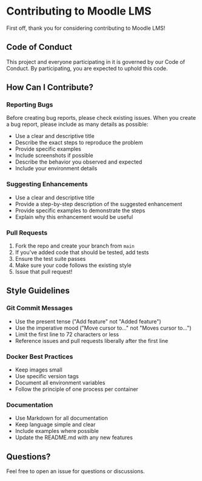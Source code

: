 # Contributing to Moodle LMS

First off, thank you for considering contributing to Moodle LMS! 

## Code of Conduct

This project and everyone participating in it is governed by our Code of Conduct. 
By participating, you are expected to uphold this code.

## How Can I Contribute?

### Reporting Bugs

Before creating bug reports, please check existing issues. When you create a bug report, 
please include as many details as possible:

* Use a clear and descriptive title
* Describe the exact steps to reproduce the problem
* Provide specific examples
* Include screenshots if possible
* Describe the behavior you observed and expected
* Include your environment details

### Suggesting Enhancements

* Use a clear and descriptive title
* Provide a step-by-step description of the suggested enhancement
* Provide specific examples to demonstrate the steps
* Explain why this enhancement would be useful

### Pull Requests

1. Fork the repo and create your branch from `main`
2. If you've added code that should be tested, add tests
3. Ensure the test suite passes
4. Make sure your code follows the existing style
5. Issue that pull request!

## Style Guidelines

### Git Commit Messages

* Use the present tense ("Add feature" not "Added feature")
* Use the imperative mood ("Move cursor to..." not "Moves cursor to...")
* Limit the first line to 72 characters or less
* Reference issues and pull requests liberally after the first line

### Docker Best Practices

* Keep images small
* Use specific version tags
* Document all environment variables
* Follow the principle of one process per container

### Documentation

* Use Markdown for all documentation
* Keep language simple and clear
* Include examples where possible
* Update the README.md with any new features

## Questions?

Feel free to open an issue for questions or discussions.